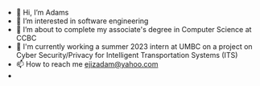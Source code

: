 - 👋 Hi, I’m Adams
- 👀 I’m interested in software engineering
- 🌱 I’m about to complete my associate's degree in Computer Science at CCBC
- 💞️ I'm currently working a summer 2023 intern at UMBC on a project on Cyber Security/Privacy for Intelligent Transportation Systems (ITS)
- 📫 How to reach me ejizadam@yahoo.com
- 


